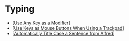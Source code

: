 # Typing

- [[Use Any Key as a Modifier]]
- [[Use Keys as Mouse Buttons When Using a Trackpad]]
- [[Automatically Title Case a Sentence from Alfred]]

[//begin]: # "Autogenerated link references for markdown compatibility"
[use any key as a modifier]: use-any-key-as-a-modifier "Use Any Key as a Modifier"
[use keys as mouse buttons when using a trackpad]: use-keys-as-mouse-buttons-when-using-a-trackpad "Use Keys as Mouse Buttons When Using a Trackpad"
[automatically title case a sentence from alfred]: automatically-title-case-a-sentence-from-alfred "Automatically Title Case a Sentence from Alfred"
[//end]: # "Autogenerated link references"

